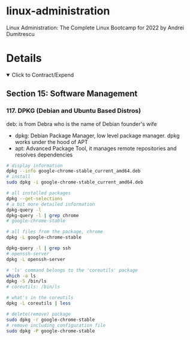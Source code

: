 # linux-administration

Linux Administration: The Complete Linux Bootcamp for 2022 by Andrei Dumitrescu

# Details

<details open> 
  <summary>Click to Contract/Expend</summary>

## Section 15: Software Management

### 117. DPKG (Debian and Ubuntu Based Distros)

deb: is from Debra who is the name of Debian founder's wife

- dpkg: Debian Package Manager, low level package manager. dpkg works under the hood of APT
- apt: Advanced Package Tool, it manages remote repositories and resolves dependencies

```sh
# display information
dpkg --info google-chrome-stable_current_amd64.deb
# install
sudo dpkg -i google-chrome-stable_current_amd64.deb
```

```sh
# all installed packages
dpkg --get-selections
# a bit more detailed information
dpkg-query -l
dpkg-query -l | grep chrome
# google-chrome-stable

# all files from the package, chrome
dpkg -L google-chrome-stable
```

```sh
dpkg-query -l | grep ssh
# openssh-server
dpkg -L openssh-server
```

```sh
# 'ls' command belongs to the 'coreutils' package
which -a ls
dpkg -S /bin/ls
# coreutils: /bin/ls

# what's in the coreutils
dpkg -L coreutils | less
```

```sh
# delete(remove) package
sudo dpkg -r google-chrome-stable
# remove including configuration file
sudo dpkg -P google-chrome-stable
```

</details>
